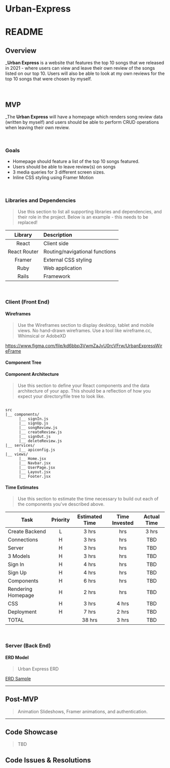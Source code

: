 # Urban-Express
# README

## Overview

_**Urban Express** is a website that features the top 10 songs that we released in 2021 - where users can view and leave their own review of the songs listed on our top 10. Users will also be able to look at my own reviews for the top 10 songs that were chosen by myself.


<br>

## MVP

_The **Urban Express** will have a homepage which renders song review data (written by myself) and users should be able to perform CRUD operations when leaving their own review.

<br>

### Goals

- Homepage should feature a list of the top 10 songs featured.
- Users should be able to leave review(s) on songs
- 3 media queries for 3 different screen sizes.
- Inline CSS styling using Framer Motion

<br>

### Libraries and Dependencies

> Use this section to list all supporting libraries and dependencies, and their role in the project. Below is an example - this needs to be replaced!

|     Library      | Description                                |
| :--------------: | :----------------------------------------- |
|      React       | Client side                                |
|   React Router   | Routing/navigational functions             |
|     Framer       | External CSS styling                       |
|     Ruby         | Web application                            |
|  Rails           | Framework                                  |

<br>

### Client (Front End)

#### Wireframes

> Use the Wireframes section to display desktop, tablet and mobile views. No hand-drawn wireframes. Use a tool like wireframe.cc, Whimsical or AdobeXD

https://www.figma.com/file/kd6bbp3VwmZaJvU0rcVFrw/UrbanExpressWireFrame

#### Component Tree

#### Component Architecture

> Use this section to define your React components and the data architecture of your app. This should be a reflection of how you expect your directory/file tree to look like. 

``` structure

src
|__ components/
      |__ signIn.js
      |__ signUp.js
      |__ songReview.js
      |__ createReview.js
      |__ signOut.js
      |__ deleteReview.js
|__ services/
      |__ apiconfig.js
|__ views/
      |__ Home.jsx
      |__ Navbar.jsx
      |__ UserPage.jsx
      |__ Layout.jsx
      |__ Footer.jsx

```

#### Time Estimates

> Use this section to estimate the time necessary to build out each of the components you've described above.

| Task                | Priority | Estimated Time | Time Invested | Actual Time |
| ------------------- | :------: | :------------: | :-----------: | :---------: |
| Create Backend      |    L     |     3 hrs      |       hrs     |    3 hrs    |
| Connections         |    H     |     3 hrs      |      hrs      |     TBD     |
| Server              |    H     |     3 hrs      |      hrs      |     TBD     |
| 3 Models            |    H     |     3 hrs      |      hrs      |     TBD     |
| Sign In             |    H     |     4 hrs      |      hrs      |     TBD     |
| Sign Up             |    H     |     4 hrs      |      hrs      |     TBD     |
| Components          |    H     |     6 hrs      |      hrs      |     TBD     |
| Rendering Homepage  |    H     |     2 hrs      |      hrs      |     TBD     |
| CSS                 |    H     |     3 hrs      |     4 hrs     |     TBD     |
| Deployment          |    H     |     7 hrs      |     2 hrs     |     TBD     |
| TOTAL               |          |     38 hrs     |     3 hrs     |     TBD     |


<br>

### Server (Back End)

#### ERD Model

> Urban Express ERD

[ERD Sample](https://i.imgur.com/dYa7Tl9.png)
<br>

***

## Post-MVP

> Animation Slideshows, Framer animations, and authentication.

***

## Code Showcase

> TBD

## Code Issues & Resolutions

> 
